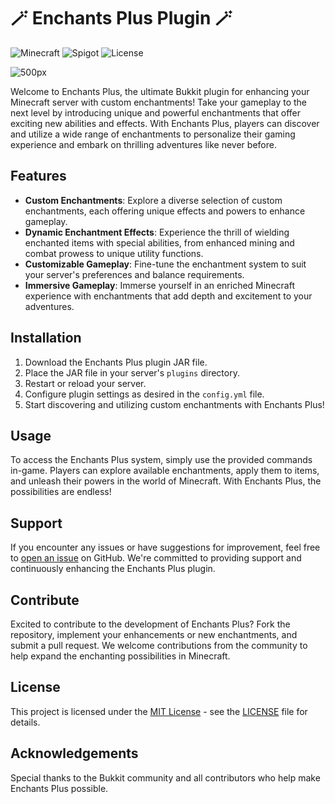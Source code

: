# 🪄 Enchants Plus Plugin 🪄

![Minecraft](https://img.shields.io/badge/Minecraft-1.20+-brightgreen.svg)
![Spigot](https://img.shields.io/badge/Paper-1.20+-white.svg)
![License](https://img.shields.io/badge/License-MIT-blue.svg)

![500px](https://github.com/s5y-ux/EnchantsPlus/assets/59636597/e3bc4f61-c63c-4b28-9ad3-357a9812b386)

Welcome to Enchants Plus, the ultimate Bukkit plugin for enhancing your Minecraft server with custom enchantments! Take your gameplay to the next level by introducing unique and powerful enchantments that offer exciting new abilities and effects. With Enchants Plus, players can discover and utilize a wide range of enchantments to personalize their gaming experience and embark on thrilling adventures like never before.

## Features

- **Custom Enchantments**: Explore a diverse selection of custom enchantments, each offering unique effects and powers to enhance gameplay.
- **Dynamic Enchantment Effects**: Experience the thrill of wielding enchanted items with special abilities, from enhanced mining and combat prowess to unique utility functions.
- **Customizable Gameplay**: Fine-tune the enchantment system to suit your server's preferences and balance requirements.
- **Immersive Gameplay**: Immerse yourself in an enriched Minecraft experience with enchantments that add depth and excitement to your adventures.

## Installation

1. Download the Enchants Plus plugin JAR file.
2. Place the JAR file in your server's `plugins` directory.
3. Restart or reload your server.
4. Configure plugin settings as desired in the `config.yml` file.
5. Start discovering and utilizing custom enchantments with Enchants Plus!

## Usage

To access the Enchants Plus system, simply use the provided commands in-game. Players can explore available enchantments, apply them to items, and unleash their powers in the world of Minecraft. With Enchants Plus, the possibilities are endless!

## Support

If you encounter any issues or have suggestions for improvement, feel free to [open an issue](https://github.com/your-username/repo-name/issues) on GitHub. We're committed to providing support and continuously enhancing the Enchants Plus plugin.

## Contribute

Excited to contribute to the development of Enchants Plus? Fork the repository, implement your enhancements or new enchantments, and submit a pull request. We welcome contributions from the community to help expand the enchanting possibilities in Minecraft.

## License

This project is licensed under the [MIT License](https://opensource.org/licenses/MIT) - see the [LICENSE](LICENSE) file for details.

## Acknowledgements

Special thanks to the Bukkit community and all contributors who help make Enchants Plus possible.
